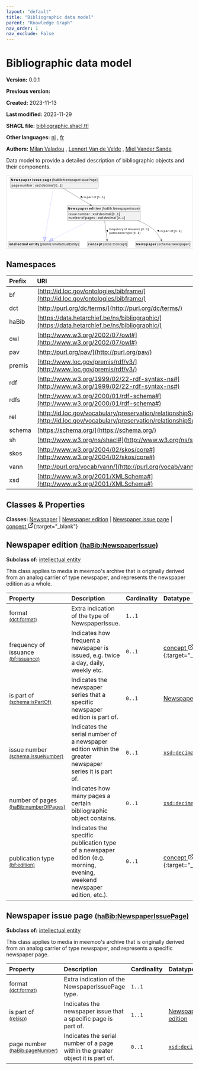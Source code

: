 ```yaml
---
layout: "default"
title: "Bibliographic data model"
parent: "Knowledge Graph"
nav_order: 1
nav_exclude: False
---
```

<svg xmlns="http://www.w3.org/2000/svg" style="display: none;"><symbol id="svg-external-link" width="24" height="24" viewBox="0 0 24 24" fill="none" stroke="currentColor" stroke-width="2" stroke-linecap="round" stroke-linejoin="round" class="feather feather-external-link"><title id="svg-external-link-title">(external link)</title><path d="M18 13v6a2 2 0 0 1-2 2H5a2 2 0 0 1-2-2V8a2 2 0 0 1 2-2h6"></path><polyline points="15 3 21 3 21 9"></polyline><line x1="10" y1="14" x2="21" y2="3"></line> </symbol></svg>

Bibliographic data model
====================

**Version:** 0.0.1

**Previous version:** 

**Created:** 2023-11-13

**Last modified:** 2023-11-29

**SHACL file:** [bibliographic.shacl.ttl](bibliographic.shacl.ttl)

**Other languages:**
[nl](../nl)
, [fr](../fr)

**Authors:**
[Milan Valadou](mailto:milan.valadou@meemoo.be)
, [Lennert Van de Velde](mailto:lennert.vandevelde@meemoo.be)
, [Miel Vander Sande](mailto:miel.vandersande@meemoo.be)


Data model to provide a detailed description of bibliographic objects and their components.

<div class="wrap">
  <div class="zoom">
  <svg xmlns="http://www.w3.org/2000/svg" xmlns:xlink="http://www.w3.org/1999/xlink" contentStyleType="text/css" preserveAspectRatio="none" version="1.1" viewBox="0 0 834 326" zoomAndPan="magnify"><defs/><g><a href="#schema%3ANewspaper" target="_top" title="#schema%3ANewspaper" xlink:actuate="onRequest" xlink:href="#schema%3ANewspaper" xlink:show="new" xlink:title="#schema%3ANewspaper" xlink:type="simple"><g id="elem_schema_Newspaper"><rect codeLine="15" fill="#F1F1F1" height="26.2969" id="schema_Newspaper" rx="3.5" ry="3.5" style="stroke:#181818;stroke-width:0.5;" width="248" x="579" y="294"/><text fill="#000000" font-family="sans-serif" font-size="14" font-weight="bold" lengthAdjust="spacing" textLength="90" x="582" y="311.9951">Newspaper</text><text fill="#000000" font-family="sans-serif" font-size="14" lengthAdjust="spacing" textLength="4" x="672" y="311.9951"> </text><text fill="#000000" font-family="sans-serif" font-size="14" lengthAdjust="spacing" textLength="148" x="676" y="311.9951">(schema:Newspaper)</text></g></a><a href="#haBib%3ANewspaperIssue" target="_top" title="#haBib%3ANewspaperIssue" xlink:actuate="onRequest" xlink:href="#haBib%3ANewspaperIssue" xlink:show="new" xlink:title="#haBib%3ANewspaperIssue" xlink:type="simple"><g id="elem_haBib_NewspaperIssue"><rect codeLine="16" fill="#F1F1F1" height="66.8906" id="haBib_NewspaperIssue" rx="3.5" ry="3.5" style="stroke:#181818;stroke-width:0.5;" width="328" x="272" y="135"/><text fill="#000000" font-family="sans-serif" font-size="14" font-weight="bold" lengthAdjust="spacing" textLength="90" x="275" y="152.9951">Newspaper</text><text fill="#000000" font-family="sans-serif" font-size="14" font-weight="bold" lengthAdjust="spacing" textLength="5" x="365" y="152.9951"> </text><text fill="#000000" font-family="sans-serif" font-size="14" font-weight="bold" lengthAdjust="spacing" textLength="54" x="370" y="152.9951">edition</text><text fill="#000000" font-family="sans-serif" font-size="14" lengthAdjust="spacing" textLength="4" x="424" y="152.9951"> </text><text fill="#000000" font-family="sans-serif" font-size="14" lengthAdjust="spacing" textLength="169" x="428" y="152.9951">(haBib:NewspaperIssue)</text><line style="stroke:#181818;stroke-width:0.5;" x1="273" x2="599" y1="161.2969" y2="161.2969"/><text fill="#000000" font-family="sans-serif" font-size="14" lengthAdjust="spacing" textLength="37" x="278" y="178.292">issue</text><text fill="#000000" font-family="sans-serif" font-size="14" lengthAdjust="spacing" textLength="4" x="315" y="178.292"> </text><text fill="#000000" font-family="sans-serif" font-size="14" lengthAdjust="spacing" textLength="54" x="319" y="178.292">number</text><text fill="#000000" font-family="sans-serif" font-size="14" lengthAdjust="spacing" textLength="4" x="373" y="178.292"> </text><text fill="#000000" font-family="sans-serif" font-size="14" lengthAdjust="spacing" textLength="5" x="377" y="178.292">:</text><text fill="#000000" font-family="sans-serif" font-size="14" lengthAdjust="spacing" textLength="4" x="382" y="178.292"> </text><text fill="#000000" font-family="sans-serif" font-size="14" font-style="italic" lengthAdjust="spacing" textLength="82" x="386" y="178.292">xsd:decimal</text><text fill="#000000" font-family="sans-serif" font-size="14" lengthAdjust="spacing" textLength="4" x="468" y="178.292"> </text><text fill="#000000" font-family="sans-serif" font-size="14" lengthAdjust="spacing" textLength="36" x="472" y="178.292">[0..1]</text><text fill="#000000" font-family="sans-serif" font-size="14" lengthAdjust="spacing" textLength="54" x="278" y="194.5889">number</text><text fill="#000000" font-family="sans-serif" font-size="14" lengthAdjust="spacing" textLength="4" x="332" y="194.5889"> </text><text fill="#000000" font-family="sans-serif" font-size="14" lengthAdjust="spacing" textLength="13" x="336" y="194.5889">of</text><text fill="#000000" font-family="sans-serif" font-size="14" lengthAdjust="spacing" textLength="4" x="349" y="194.5889"> </text><text fill="#000000" font-family="sans-serif" font-size="14" lengthAdjust="spacing" textLength="43" x="353" y="194.5889">pages</text><text fill="#000000" font-family="sans-serif" font-size="14" lengthAdjust="spacing" textLength="4" x="396" y="194.5889"> </text><text fill="#000000" font-family="sans-serif" font-size="14" lengthAdjust="spacing" textLength="5" x="400" y="194.5889">:</text><text fill="#000000" font-family="sans-serif" font-size="14" lengthAdjust="spacing" textLength="4" x="405" y="194.5889"> </text><text fill="#000000" font-family="sans-serif" font-size="14" font-style="italic" lengthAdjust="spacing" textLength="82" x="409" y="194.5889">xsd:decimal</text><text fill="#000000" font-family="sans-serif" font-size="14" lengthAdjust="spacing" textLength="4" x="491" y="194.5889"> </text><text fill="#000000" font-family="sans-serif" font-size="14" lengthAdjust="spacing" textLength="36" x="495" y="194.5889">[0..1]</text></g></a><a href="#premis%3AIntellectualEntity" target="_top" title="#premis%3AIntellectualEntity" xlink:actuate="onRequest" xlink:href="#premis%3AIntellectualEntity" xlink:show="new" xlink:title="#premis%3AIntellectualEntity" xlink:type="simple"><g id="elem_premis_IntellectualEntity"><rect codeLine="19" fill="#F1F1F1" height="26.2969" id="premis_IntellectualEntity" rx="3.5" ry="3.5" style="stroke:#181818;stroke-width:0.5;" width="320" x="7" y="294"/><text fill="#000000" font-family="sans-serif" font-size="14" font-weight="bold" lengthAdjust="spacing" textLength="86" x="10" y="311.9951">intellectual</text><text fill="#000000" font-family="sans-serif" font-size="14" font-weight="bold" lengthAdjust="spacing" textLength="5" x="96" y="311.9951"> </text><text fill="#000000" font-family="sans-serif" font-size="14" font-weight="bold" lengthAdjust="spacing" textLength="45" x="101" y="311.9951">entity</text><text fill="#000000" font-family="sans-serif" font-size="14" lengthAdjust="spacing" textLength="4" x="146" y="311.9951"> </text><text fill="#000000" font-family="sans-serif" font-size="14" lengthAdjust="spacing" textLength="174" x="150" y="311.9951">(premis:IntellectualEntity)</text></g></a><a href="#haBib%3ANewspaperIssuePage" target="_top" title="#haBib%3ANewspaperIssuePage" xlink:actuate="onRequest" xlink:href="#haBib%3ANewspaperIssuePage" xlink:show="new" xlink:title="#haBib%3ANewspaperIssuePage" xlink:type="simple"><g id="elem_haBib_NewspaperIssuePage"><rect codeLine="18" fill="#F1F1F1" height="50.5938" id="haBib_NewspaperIssuePage" rx="3.5" ry="3.5" style="stroke:#181818;stroke-width:0.5;" width="395" x="16.5" y="7"/><text fill="#000000" font-family="sans-serif" font-size="14" font-weight="bold" lengthAdjust="spacing" textLength="90" x="19.5" y="24.9951">Newspaper</text><text fill="#000000" font-family="sans-serif" font-size="14" font-weight="bold" lengthAdjust="spacing" textLength="5" x="109.5" y="24.9951"> </text><text fill="#000000" font-family="sans-serif" font-size="14" font-weight="bold" lengthAdjust="spacing" textLength="42" x="114.5" y="24.9951">issue</text><text fill="#000000" font-family="sans-serif" font-size="14" font-weight="bold" lengthAdjust="spacing" textLength="5" x="156.5" y="24.9951"> </text><text fill="#000000" font-family="sans-serif" font-size="14" font-weight="bold" lengthAdjust="spacing" textLength="39" x="161.5" y="24.9951">page</text><text fill="#000000" font-family="sans-serif" font-size="14" lengthAdjust="spacing" textLength="4" x="200.5" y="24.9951"> </text><text fill="#000000" font-family="sans-serif" font-size="14" lengthAdjust="spacing" textLength="204" x="204.5" y="24.9951">(haBib:NewspaperIssuePage)</text><line style="stroke:#181818;stroke-width:0.5;" x1="17.5" x2="410.5" y1="33.2969" y2="33.2969"/><text fill="#000000" font-family="sans-serif" font-size="14" lengthAdjust="spacing" textLength="35" x="22.5" y="50.292">page</text><text fill="#000000" font-family="sans-serif" font-size="14" lengthAdjust="spacing" textLength="4" x="57.5" y="50.292"> </text><text fill="#000000" font-family="sans-serif" font-size="14" lengthAdjust="spacing" textLength="54" x="61.5" y="50.292">number</text><text fill="#000000" font-family="sans-serif" font-size="14" lengthAdjust="spacing" textLength="4" x="115.5" y="50.292"> </text><text fill="#000000" font-family="sans-serif" font-size="14" lengthAdjust="spacing" textLength="5" x="119.5" y="50.292">:</text><text fill="#000000" font-family="sans-serif" font-size="14" lengthAdjust="spacing" textLength="4" x="124.5" y="50.292"> </text><text fill="#000000" font-family="sans-serif" font-size="14" font-style="italic" lengthAdjust="spacing" textLength="82" x="128.5" y="50.292">xsd:decimal</text><text fill="#000000" font-family="sans-serif" font-size="14" lengthAdjust="spacing" textLength="4" x="210.5" y="50.292"> </text><text fill="#000000" font-family="sans-serif" font-size="14" lengthAdjust="spacing" textLength="36" x="214.5" y="50.292">[0..1]</text></g></a><a href="../../terms/en#skos%3AConcept" target="_top" title="../../terms/en#skos%3AConcept" xlink:actuate="onRequest" xlink:href="../../terms/en#skos%3AConcept" xlink:show="new" xlink:title="../../terms/en#skos%3AConcept" xlink:type="simple"><g id="elem_skos_Concept"><rect codeLine="20" fill="#F1F1F1" height="26.2969" id="skos_Concept" rx="3.5" ry="3.5" style="stroke:#181818;stroke-width:0.5;" width="181" x="362.5" y="294"/><text fill="#000000" font-family="sans-serif" font-size="14" font-weight="bold" lengthAdjust="spacing" textLength="64" x="365.5" y="311.9951">concept</text><text fill="#000000" font-family="sans-serif" font-size="14" lengthAdjust="spacing" textLength="4" x="429.5" y="311.9951"> </text><text fill="#000000" font-family="sans-serif" font-size="14" lengthAdjust="spacing" textLength="107" x="433.5" y="311.9951">(skos:Concept)</text></g></a><g id="link_haBib_NewspaperIssue_premis_IntellectualEntity"><path codeLine="24" d="M371.91,202.02 C313.79,231.51 247.2908,265.253 207.0208,285.693 " fill="none" id="haBib_NewspaperIssue-to-premis_IntellectualEntity" style="stroke:#0000FF;stroke-width:1.0;stroke-dasharray:1.0,3.0;"/><polygon fill="none" points="190.97,293.84,209.7364,291.0433,204.3051,280.3428,190.97,293.84" style="stroke:#0000FF;stroke-width:1.0;"/></g><g id="link_haBib_NewspaperIssue_schema_Newspaper"><path codeLine="28" d="M588.92,202.04 C609.42,209.98 629.41,219.82 647,232 C670.45,248.23 685.4237,272.0921 694.1737,288.5521 " fill="none" id="haBib_NewspaperIssue-to-schema_Newspaper" style="stroke:#454645;stroke-width:1.0;"/><polygon fill="#454645" points="696.99,293.85,696.2974,284.0255,694.643,289.435,689.2335,287.7806,696.99,293.85" style="stroke:#454645;stroke-width:1.0;"/><polygon fill="#000000" points="685.8627,251.2413,680.7412,243.2275,677.0089,247.7683,685.8627,251.2413" style="stroke:#000000;stroke-width:1.0;"/><text fill="#000000" font-family="sans-serif" font-size="13" lengthAdjust="spacing" textLength="10" x="691" y="252.5669">is</text><text fill="#000000" font-family="sans-serif" font-size="13" lengthAdjust="spacing" textLength="4" x="701" y="252.5669"> </text><text fill="#000000" font-family="sans-serif" font-size="13" lengthAdjust="spacing" textLength="26" x="705" y="252.5669">part</text><text fill="#000000" font-family="sans-serif" font-size="13" lengthAdjust="spacing" textLength="4" x="731" y="252.5669"> </text><text fill="#000000" font-family="sans-serif" font-size="13" lengthAdjust="spacing" textLength="12" x="735" y="252.5669">of</text><text fill="#000000" font-family="sans-serif" font-size="13" lengthAdjust="spacing" textLength="4" x="747" y="252.5669"> </text><text fill="#000000" font-family="sans-serif" font-size="13" lengthAdjust="spacing" textLength="34" x="751" y="252.5669">[0..1]</text></g><g id="link_haBib_NewspaperIssue_skos_Concept"><path codeLine="29" d="M440.07,202.2 C443.75,231.69 448.2079,267.5361 450.7479,287.9161 " fill="none" id="haBib_NewspaperIssue-to-skos_Concept" style="stroke:#454645;stroke-width:1.0;"/><polygon fill="#454645" points="451.49,293.87,454.3462,284.4444,450.8716,288.9084,446.4076,285.4338,451.49,293.87" style="stroke:#454645;stroke-width:1.0;"/><polygon fill="#000000" points="452.6181,253.0945,454.4163,243.7554,448.5836,244.4821,452.6181,253.0945" style="stroke:#000000;stroke-width:1.0;"/><text fill="#000000" font-family="sans-serif" font-size="13" lengthAdjust="spacing" textLength="63" x="461" y="245.0669">frequency</text><text fill="#000000" font-family="sans-serif" font-size="13" lengthAdjust="spacing" textLength="4" x="524" y="245.0669"> </text><text fill="#000000" font-family="sans-serif" font-size="13" lengthAdjust="spacing" textLength="12" x="528" y="245.0669">of</text><text fill="#000000" font-family="sans-serif" font-size="13" lengthAdjust="spacing" textLength="4" x="540" y="245.0669"> </text><text fill="#000000" font-family="sans-serif" font-size="13" lengthAdjust="spacing" textLength="56" x="544" y="245.0669">issuance</text><text fill="#000000" font-family="sans-serif" font-size="13" lengthAdjust="spacing" textLength="4" x="600" y="245.0669"> </text><text fill="#000000" font-family="sans-serif" font-size="13" lengthAdjust="spacing" textLength="34" x="604" y="245.0669">[0..1]</text><text fill="#000000" font-family="sans-serif" font-size="13" lengthAdjust="spacing" textLength="69" x="461" y="260.1997">publication</text><text fill="#000000" font-family="sans-serif" font-size="13" lengthAdjust="spacing" textLength="4" x="530" y="260.1997"> </text><text fill="#000000" font-family="sans-serif" font-size="13" lengthAdjust="spacing" textLength="28" x="534" y="260.1997">type</text><text fill="#000000" font-family="sans-serif" font-size="13" lengthAdjust="spacing" textLength="4" x="562" y="260.1997"> </text><text fill="#000000" font-family="sans-serif" font-size="13" lengthAdjust="spacing" textLength="34" x="566" y="260.1997">[0..1]</text></g><g id="link_haBib_NewspaperIssuePage_premis_IntellectualEntity"><path codeLine="32" d="M209.75,58.16 C199.98,114.76 179.318,234.5517 172.148,276.1417 " fill="none" id="haBib_NewspaperIssuePage-to-premis_IntellectualEntity" style="stroke:#0000FF;stroke-width:1.0;stroke-dasharray:1.0,3.0;"/><polygon fill="none" points="169.09,293.88,178.0608,277.161,166.2353,275.1223,169.09,293.88" style="stroke:#0000FF;stroke-width:1.0;"/></g><g id="link_haBib_NewspaperIssuePage_haBib_NewspaperIssue"><path codeLine="35" d="M254.72,58.08 C290.52,79.69 337.7531,108.1996 377.0031,131.8896 " fill="none" id="haBib_NewspaperIssuePage-to-haBib_NewspaperIssue" style="stroke:#454645;stroke-width:1.0;"/><polygon fill="#454645" points="382.14,134.99,376.5017,126.9148,377.8593,132.4063,372.3678,133.7639,382.14,134.99" style="stroke:#454645;stroke-width:1.0;"/><polygon fill="#000000" points="341.2807,99.1502,335.0556,91.96,332.0182,96.9922,341.2807,99.1502" style="stroke:#000000;stroke-width:1.0;"/><text fill="#000000" font-family="sans-serif" font-size="13" lengthAdjust="spacing" textLength="10" x="346" y="101.0669">is</text><text fill="#000000" font-family="sans-serif" font-size="13" lengthAdjust="spacing" textLength="4" x="356" y="101.0669"> </text><text fill="#000000" font-family="sans-serif" font-size="13" lengthAdjust="spacing" textLength="26" x="360" y="101.0669">part</text><text fill="#000000" font-family="sans-serif" font-size="13" lengthAdjust="spacing" textLength="4" x="386" y="101.0669"> </text><text fill="#000000" font-family="sans-serif" font-size="13" lengthAdjust="spacing" textLength="12" x="390" y="101.0669">of</text><text fill="#000000" font-family="sans-serif" font-size="13" lengthAdjust="spacing" textLength="4" x="402" y="101.0669"> </text><text fill="#000000" font-family="sans-serif" font-size="13" lengthAdjust="spacing" textLength="34" x="406" y="101.0669">[1..1]</text></g></g></svg>
  </div>
</div>

## Namespaces

| Prefix | URI      |
| :----- | :------- |
| bf     | [http://id.loc.gov/ontologies/bibframe/](http://id.loc.gov/ontologies/bibframe/) |
| dct     | [http://purl.org/dc/terms/](http://purl.org/dc/terms/) |
| haBib     | [https://data.hetarchief.be/ns/bibliographic/](https://data.hetarchief.be/ns/bibliographic/) |
| owl     | [http://www.w3.org/2002/07/owl#](http://www.w3.org/2002/07/owl#) |
| pav     | [http://purl.org/pav/](http://purl.org/pav/) |
| premis     | [http://www.loc.gov/premis/rdf/v3/](http://www.loc.gov/premis/rdf/v3/) |
| rdf     | [http://www.w3.org/1999/02/22-rdf-syntax-ns#](http://www.w3.org/1999/02/22-rdf-syntax-ns#) |
| rdfs     | [http://www.w3.org/2000/01/rdf-schema#](http://www.w3.org/2000/01/rdf-schema#) |
| rel     | [http://id.loc.gov/vocabulary/preservation/relationshipSubType/](http://id.loc.gov/vocabulary/preservation/relationshipSubType/) |
| schema     | [https://schema.org/](https://schema.org/) |
| sh     | [http://www.w3.org/ns/shacl#](http://www.w3.org/ns/shacl#) |
| skos     | [http://www.w3.org/2004/02/skos/core#](http://www.w3.org/2004/02/skos/core#) |
| vann     | [http://purl.org/vocab/vann/](http://purl.org/vocab/vann/) |
| xsd     | [http://www.w3.org/2001/XMLSchema#](http://www.w3.org/2001/XMLSchema#) |

## Classes & Properties

**Classes:** 
 [Newspaper](#schema%3ANewspaper) |  [Newspaper edition](#haBib%3ANewspaperIssue) |  [Newspaper issue page](#haBib%3ANewspaperIssuePage) |  [concept <svg class="svg-external-link" viewBox="0 0 24 24" aria-labelledby="svg-external-link-title"><use xlink:href="#svg-external-link"></use></svg>](../../terms/en#skos%3AConcept){:target="_blank"}
## <a id="haBib%3ANewspaperIssue"></a>Newspaper edition <small>[(haBib:NewspaperIssue)](https://data.hetarchief.be/ns/bibliographic/NewspaperIssue)</small>


**Subclass of:** 
[intellectual entity](#premis%3AIntellectualEntity)

This class applies to media in meemoo's archive that is originally derived from an analog carrier of type newspaper, and represents the newspaper edition as a whole.

| Property | Description | Cardinality | Datatype |
| :------ | :---------- | :---------- | :------- |
| <a id='dct%3Aformat'></a>format <br> <small>[(dct:format)](http://purl.org/dc/terms/format)</small> | Extra indication of the type of NewspaperIssue. | `1..1` |   |
| <a id='bf%3Aissuance'></a>frequency of issuance <br> <small>[(bf:issuance)](http://id.loc.gov/ontologies/bibframe/issuance)</small> | Indicates how frequent a newspaper is issued, e.g. twice a day, daily, weekly etc. | `0..1` | [concept <svg class="svg-external-link" viewBox="0 0 24 24" aria-labelledby="svg-external-link-title"><use xlink:href="#svg-external-link"></use></svg>](../../terms/en#skos%3AConcept){:target="_blank"}  |
| <a id='schema%3AisPartOf'></a>is part of <br> <small>[(schema:isPartOf)](https://schema.org/isPartOf)</small> | Indicates the newspaper series that a specific newspaper edition is part of. | `0..1` | [Newspaper](#schema%3ANewspaper)  |
| <a id='schema%3AissueNumber'></a>issue number <br> <small>[(schema:issueNumber)](https://schema.org/issueNumber)</small> | Indicates the serial number of a newspaper edition within the greater newspaper series it is part of. | `0..1` | [`xsd:decimal`](http://www.w3.org/2001/XMLSchema#decimal)  |
| <a id='haBib%3AnumberOfPages'></a>number of pages <br> <small>[(haBib:numberOfPages)](https://data.hetarchief.be/ns/bibliographic/numberOfPages)</small> | Indicates how many pages a certain bibliographic object contains. | `0..1` | [`xsd:decimal`](http://www.w3.org/2001/XMLSchema#decimal)  |
| <a id='bf%3Aedition'></a>publication type <br> <small>[(bf:edition)](http://id.loc.gov/ontologies/bibframe/edition)</small> | Indicates the specific publication type of a newspaper edition (e.g. morning, evening, weekend newspaper edition, etc.). | `0..1` | [concept <svg class="svg-external-link" viewBox="0 0 24 24" aria-labelledby="svg-external-link-title"><use xlink:href="#svg-external-link"></use></svg>](../../terms/en#skos%3AConcept){:target="_blank"}  |



## <a id="haBib%3ANewspaperIssuePage"></a>Newspaper issue page <small>[(haBib:NewspaperIssuePage)](https://data.hetarchief.be/ns/bibliographic/NewspaperIssuePage)</small>


**Subclass of:** 
[intellectual entity](#premis%3AIntellectualEntity)

This class applies to media in meemoo's archive that is originally derived from an analog carrier of type newspaper, and represents a specific newspaper page.

| Property | Description | Cardinality | Datatype |
| :------ | :---------- | :---------- | :------- |
| <a id='dct%3Aformat'></a>format <br> <small>[(dct:format)](http://purl.org/dc/terms/format)</small> | Extra indication of the NewspaperIssuePage type. | `1..1` |   |
| <a id='rel%3Aisp'></a>is part of <br> <small>[(rel:isp)](http://id.loc.gov/vocabulary/preservation/relationshipSubType/isp)</small> | Indicates the newspaper issue that a specific page is part of. | `1..1` | [Newspaper edition](#haBib%3ANewspaperIssue)  |
| <a id='haBib%3ApageNumber'></a>page number <br> <small>[(haBib:pageNumber)](https://data.hetarchief.be/ns/bibliographic/pageNumber)</small> | Indicates the serial number of a page within the greater object it is part of. | `0..1` | [`xsd:decimal`](http://www.w3.org/2001/XMLSchema#decimal)  |



[^1]: Unique language tags required
<style>
.zoom > svg {
    width: 100%;
    height: auto;
    background-color: #fff;
}

.zoom > svg text{
   -webkit-user-select: none;
   -moz-user-select: none;
   -ms-user-select: none;
   user-select: none;
}

.wrap {
  overflow: hidden;
  border: 1px solid #E6E6E6;
}

.zoom {
  position: relative;
}

.zoom:hover {
  transform: scale(2.0); cursor: grab;
}
.svg-external-link {
  width: 16px;
  height: 16px;
}
</style>
<script>
var svg = document.querySelector('svg[zoomAndPan="magnify"]');
var zoomDiv = document.querySelector('.zoom');
zoomDiv.addEventListener('mouseleave', onMouseOutZoomDiv);
if (window.PointerEvent) {
  svg.addEventListener('pointerdown', onPointerDown);
  svg.addEventListener('pointerup', onPointerUp);
  svg.addEventListener('pointerleave', onPointerUp); 
  svg.addEventListener('pointermove', onPointerMove); 
} else {

  svg.addEventListener('mousedown', onPointerDown); 
  svg.addEventListener('mouseup', onPointerUp); 
  svg.addEventListener('mouseleave', onPointerUp); 
  svg.addEventListener('mousemove', onPointerMove); 

  svg.addEventListener('touchstart', onPointerDown);
  svg.addEventListener('touchend', onPointerUp);
  svg.addEventListener('touchmove', onPointerMove); 
}

function getPointFromEvent (event) {
  var point = {x:0, y:0};
  if (event.targetTouches) {
    point.x = event.targetTouches[0].clientX;
    point.y = event.targetTouches[0].clientY;
  } else {
    point.x = event.clientX;
    point.y = event.clientY;
  }
  
  return point;
}

var isPointerDown = false;

var pointerOrigin = {
  x: 0,
  y: 0
};

function onPointerDown(event) {
  isPointerDown = true; 
  
  var pointerPosition = getPointFromEvent(event);
  pointerOrigin.x = pointerPosition.x;
  pointerOrigin.y = pointerPosition.y;
}

var originalViewBoxString = svg.getAttribute('viewBox');
var originalViewBoxList= svg.viewBox.baseVal;

var originalViewBox = {
    x: originalViewBoxList.x,
    y: originalViewBoxList.y,
    width: originalViewBoxList.width,
    height: originalViewBoxList.height
};

var viewBox = structuredClone(originalViewBox);
console.log(viewBox);
var newViewBox = {
  x: 0,
  y: 0
};

var ratio = viewBox.width / svg.getBoundingClientRect().width;
window.addEventListener('resize', function() {
  ratio = viewBox.width / svg.getBoundingClientRect().width;
});

function onPointerMove (event) {
  if (!isPointerDown) {
    return;
  }
  event.preventDefault();

  var pointerPosition = getPointFromEvent(event);

  newViewBox.x = viewBox.x - ((pointerPosition.x - pointerOrigin.x) * ratio);
  newViewBox.y = viewBox.y - ((pointerPosition.y - pointerOrigin.y) * ratio);

  var viewBoxString = `${newViewBox.x} ${newViewBox.y} ${viewBox.width} ${viewBox.height}`;
  svg.setAttribute('viewBox', viewBoxString);
}

function onPointerUp() {
  isPointerDown = false;

  viewBox.x = newViewBox.x;
  viewBox.y = newViewBox.y;
}
function onMouseOutZoomDiv(event) {

  var viewBoxString = structuredClone(originalViewBoxString);
  viewBox.x = 0;
  viewBox.y = 0;
  svg.setAttribute('viewBox', originalViewBoxString);
}

</script>
